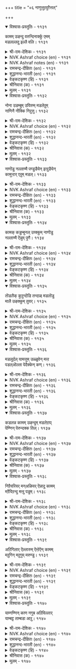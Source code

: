 +++
title = "०६ नाणुत्तुऱवुरैत्तल्"

+++


<details open><summary>विश्वास-प्रस्तुतिः - ११३१</summary>

कामम् उऴन्दु वरुन्दिनार्क्कु एमम्  
मडलल्लदु इल्लै वलि।       ११३१
</details>

<details><summary>श्री-राम-देशिकः - ११३१</summary>

अनुभूय प्रियं पश्चात् वियुज्य बहुखिद्यत्ः ।  
प्रियस्य तालतुरगारोहणान्नास्ति रक्षकम् ॥ ११३१॥
</details>

<details><summary>NVK Ashraf choice (en) - ११३१</summary>

११३१
Those that enjoyed love and now mourn in affliction
Have nothing but the madal for strength.
(G.U. Pope), (P.S. Sundaram)
</details>

<details><summary>NVK Ashraf notes (en) - ११३१</summary>

११३१, ११३२, ११३३, ११३५, ११३६, ११३७. madal [मडल्]: In the Tamil literary convention, a disappointed lover mounts a hobby horse made of dried palmyra leaves and has it dragged along the streets while he proclaims his intention to die if his lady-love continues to disappoint him. 
</details>

<details><summary>रामचन्द्र-दीक्षितः (en) - ११३१</summary>

1131 kāmam uḻantu varuntiṉārkku ēmam  
maṭalallatu illai vali.

1131\. Men anguished by unrequited love find no stronger solace than mounting the madal.  
</details>

<details><summary>शुद्धानन्द-भारती (en) - ११३१</summary>

1\. காமம் உழந்து வருந்தினார்க்கு ஏமம்  
மடலல்லது இல்லை வலி.  
Pangs of passion find no recourse  
Except riding *'palmyra horse'.        1131  

\* Palmyra horse or 'Madal' is a torture expressive of the burning passion of the lover to the beloved. The lover's body is laid on a rough pricking palmyra bed and he is carried along the street with songs of love pangs. The parents of the lovers first reproach them and then consent to their marriage.
</details>

<details><summary>वेङ्कटकृष्ण (हि) - ११३१</summary>

1131
जो चखने पर प्रेम रस, सहें वेदना हाय ।  
‘मडल’-सुरक्षा के बिना, उन्हें न सबल सहाय ॥
</details>

<details><summary>श्रीनिवास (क) - ११३१</summary>

1131. इनियळल्लि काम सुखवन्नु अनुभविसलारदॆ सङ्कटपट्टवरिगॆ रक्षणॆयाद ताळॆगुदुरॆयेरुवदल्लदॆ ननगॆ बेरॆ आश्रयविल्ल.

</details>

<details><summary>मूलम् - ११३१</summary>

कामम् उऴन्दु वरुन्दिऩार्क्कु एमम्
मडलल्लदु इल्लै वलि। ११३१
</details>

<details open><summary>विश्वास-प्रस्तुतिः - ११३२</summary>

नोना उडम्बुम् उयिरुम् मडलेऱुम्  
नाणिनै नीक्कि निऱुत्तु।       ११३२
</details>

<details><summary>श्री-राम-देशिकः - ११३२</summary>

वियोगदुःखं सोढुं यौ प्राणदेहौ न शक्नुतः ।  
तौ लज्जां च परित्यज्य तुरगारे हणोद्यतौ ॥ ११३२॥
</details>

<details><summary>NVK Ashraf choice (en) - ११३२</summary>

११३२
Away with shame! Soul and body can bear no more,
And will mount the madal.
(P.S. Sundaram)
</details>

<details><summary>रामचन्द्र-दीक्षितः (en) - ११३२</summary>

1132 nōṉā uṭampum uyirum maṭalēṟum  
nāṇiṉai nīkki niṟuttu.

1132\. My body and soul, unequal to the pangs of love, seek to mount the madal; bashfulness and reserve are swept away.  
</details>

<details><summary>शुद्धानन्द-भारती (en) - ११३२</summary>

2\. நோனா உடம்பும் உயிரும் மடலேறும்  
நாணினை நீக்கி நிறுத்து.  
Pining body and mind lose shame  
And take to riding of the palm.        1132  
</details>

<details><summary>वेङ्कटकृष्ण (हि) - ११३२</summary>

1132
आत्मा और शरीर भी, सह न सके जो आग ।  
चढ़े ‘मडल’ पर धैर्य से, करके लज्जा त्याग ॥
</details>

<details><summary>श्रीनिवास (क) - ११३२</summary>

1132. (नल्लॆय विरह तापद ) नोवन्नु ताळलारदॆ नन्न ऒडलू प्राणवू नाचिकॆयन्नु तोरॆदु ताळॆगुदुरॆयन्नु एरुवुदु.

</details>

<details><summary>मूलम् - ११३२</summary>

नोऩा उडम्बुम् उयिरुम् मडलेऱुम्
नाणिऩै नीक्कि निऱुत्तु। ११३२
</details>

<details open><summary>विश्वास-प्रस्तुतिः - ११३३</summary>

नाणॊडु नल्लाण्मै पण्डुडैयेन् इऩ्ऱुडैयेन्  
कामुऱ्ऱार् एऱुम् मडल्।       ११३३
</details>

<details><summary>श्री-राम-देशिकः - ११३३</summary>

पुस्त्वलज्जे पुरा पूर्णे मस्यास्तां अद्य ते विना ।  
करोमि तालतुरगारोहणं कामुको यथा ॥ ११३३॥
</details>

<details><summary>NVK Ashraf choice (en) - ११३३</summary>

११३३
Modesty and manliness once I owned,
But now only the madal ridden by the lustful. *
(W.H. Drew and J. Lazarus)
</details>

<details><summary>रामचन्द्र-दीक्षितः (en) - ११३३</summary>

1133 nāṇoṭu nallāṇmai paṇṭuṭaiyēṉ iṉṟuṭaiyēṉ  
kāmuṟṟār ēṟum maṭal.

1133\. Reserve and dignified manliness once I had; but today I possess the madal which the helpless love-sick resort to.  
</details>

<details><summary>शुद्धानन्द-भारती (en) - ११३३</summary>

3\. நாணொடு நல்லாண்மை பண்டுடையேன் இன்றுடையேன்  
காமுற்றோர் ஏறும் மடல்.  
Once I was modest and manly  
My love has now Madal only.        1133  
</details>

<details><summary>वेङ्कटकृष्ण (हि) - ११३३</summary>

1133
पहले मेरे पास थीं, सुधीरता और लाज ।  
कामी जन जिसपर चढ़ें, वही ‘मडल’ है आज ॥
</details>

<details><summary>श्रीनिवास (क) - ११३३</summary>

1133. हिन्दॆ नानु लज्जॆयिन्द कूडिद पुरुषत्ववन्नु आश्रयिसिद्दु (प्रणयिनिय विरहदिन्द सङ्कटपडुत्तिरुव) इन्दु कामातिशय हॊन्दववरु एरुव ताळॆगुदुरॆयन्नु आश्रयिसिद्देनॆ.

</details>

<details><summary>मूलम् - ११३३</summary>

नाणॊडु नल्लाण्मै पण्डुडैयेऩ् इऩ्ऱुडैयेऩ्
कामुऱ्ऱार् एऱुम् मडल्। ११३३
</details>

<details open><summary>विश्वास-प्रस्तुतिः - ११३४</summary>

कामक् कडुम्बुनल् उय्क्कुम् नाणॊडु  
नल्लाण्मै ऎन्नुम् पुणै।       ११३४
</details>

<details><summary>श्री-राम-देशिकः - ११३४</summary>

कामनामातिवेगोऽयं प्रवाहो मयि संस्थितौ ।  
लज्जापुस्त्वाभिधौ पोतौ वेगेन नयति क्षणात् ॥ ११३४॥
</details>

<details><summary>NVK Ashraf choice (en) - ११३४</summary>

११३४
Alas, the raft of modesty and manliness is swept away
By the rushing tide of lust!
(W.H. Drew and J. Lazarus), (G.U. Pope)
</details>

<details><summary>रामचन्द्र-दीक्षितः (en) - ११३४</summary>

1134 kāmak kaṭumpuṉal uykkumē nāṇoṭu  
nallāṇmai eṉṉum puṉai.

1134\. The giant force of the floods of love has carried away the raft of my manliness.  
</details>

<details><summary>शुद्धानन्द-भारती (en) - ११३४</summary>

4\. காமக் கடும்புனல் உய்க்குமே நாணொடு  
நல்லாண்மை என்னும் புணை.  
Rushing flood of love sweeps away  
The raft of shame and firmness, aye!        1134  
</details>

<details><summary>वेङ्कटकृष्ण (हि) - ११३४</summary>

1134
मेरी थी लज्जा तथा, सुधीरता की नाव ।  
उसे बहा कर ले गया, भीषण काम-बहाव ॥
</details>

<details><summary>श्रीनिवास (क) - ११३४</summary>

1134. लज्जॆयिन्द कूडिद नन्न पुरुषत्ववॆम्ब नावॆयन्नु कामवॆन्नुव कडु प्रवाहवु सॆळॆदुकॊण्डु होगुत्तिदॆ.

</details>

<details><summary>मूलम् - ११३४</summary>

कामक् कडुम्बुऩल् उय्क्कुम् नाणॊडु
नल्लाण्मै ऎऩ्ऩुम् पुणै। ११३४
</details>

<details open><summary>विश्वास-प्रस्तुतिः - ११३५</summary>

तॊडलैक् कुऱुन्दॊडि तन्दाळ् मडलॊडु  
मालै उऴक्कुम् तुयर्।       ११३५
</details>

<details><summary>श्री-राम-देशिकः - ११३५</summary>

सायङ्कालोद्भवं दुःखं कृत्रिमाश्चाधिरोहणम् ।  
द्वयमेतददान्मह्यं मालाकुलकरा प्रिया ॥ ११३५॥
</details>

<details><summary>NVK Ashraf choice (en) - ११३५</summary>

११३५
The maiden with her armlets of garland
Gave me the madal and the pangs of eventide. *
(M.S. Poornalingam Pillai), ( Shuddhananda Bharatiar)
</details>

<details><summary>रामचन्द्र-दीक्षितः (en) - ११३५</summary>

1135 toṭalaik kuṟuntoṭi tantāḷ maṭaloṭu  
mālai uḻakkum tuyar.

1135\. The lady of little bracelets strung like garlands has taught me the love-sick pangs of evening and the madal horse. Never before have I known  
them.  
</details>

<details><summary>शुद्धानन्द-भारती (en) - ११३५</summary>

5\. தொடலைக் குறுந்தொடி தந்தாள் மடலொடு  
மாலை உழக்கும் துயர்.  
Palm-ride and pangs of eventide  
Are gifts of wreath-like bracelet maid.        1135  
</details>

<details><summary>वेङ्कटकृष्ण (हि) - ११३५</summary>

1135
माला सम चूड़ी सजे, जिस बाला के हाथ ।  
उसने संध्या-विरह-दुख, दिया ‘मडल’ के साथ ॥
</details>

<details><summary>श्रीनिवास (क) - ११३५</summary>

1135. मालॆयन्तॆ वरसॆयागि किरु बळॆगळन्नु तॊट्ट ई चॆलुवॆ ननगॆ ताळॆगुदुरॆयॊन्दिगॆ सन्ध्या समयदल्लि दुःखिसुव परिस्थितियन्नु तन्दॊड्डिदळु.

</details>

<details><summary>मूलम् - ११३५</summary>

तॊडलैक् कुऱुन्दॊडि तन्दाळ् मडलॊडु
मालै उऴक्कुम् तुयर्। ११३५
</details>

<details open><summary>विश्वास-प्रस्तुतिः - ११३६</summary>

मडलूर्दल् यामत्तुम् उळ्ळुवेन् मऩ्ऱ  
पडल्ऒल्ला पेदैक्कॆन् कण्।       ११३६
</details>

<details><summary>श्री-राम-देशिकः - ११३६</summary>

प्रियावियोगान्नो निद्रां लभेते मम चक्षुवी ।  
तेनार्घरात्रिकालेऽपि कृत्रिमाश्चं स्मराम्यहम् ॥ ११३६॥
</details>

<details><summary>NVK Ashraf choice (en) - ११३६</summary>

११३६
Even at midnight I think of riding the madal,
Unable to close my eyes because of her. *
(P.S. Sundaram), (N.V.K. Ashraf)
</details>

<details><summary>रामचन्द्र-दीक्षितः (en) - ११३६</summary>

1136 maṭalūrtal yāmattum uḷḷuvēṉ maṉṟa  
paṭalollā pētaikkueṉ kaṇ.

1136\. Thinking of this maid, my eyelids never close in slumber; even in dead of night my thoughts run, on the suicidal madal.  
</details>

<details><summary>शुद्धानन्द-भारती (en) - ११३६</summary>

6\. மடலூர்தல் யாமத்தும் உள்ளுவேன் மன்ற  
படல்ஒல்லா பேதைக்கென் கண்.  
Madal I ride at midnight for  
My eyes sleep not seeing this fair.        1136  
</details>

<details><summary>वेङ्कटकृष्ण (हि) - ११३६</summary>

1136
कटती मुग्धा की वजह, आँखों में ही रात ।  
अर्द्ध-रात्रि में भी ‘मडल’, आता ही है याद ॥
</details>

<details><summary>श्रीनिवास (क) - ११३६</summary>

1136. ई ऎळॆवॆण्णिगागि बळलि नन्न कण्णुगळु मुच्चुवुदिल्ल. अदरिन्द नडु रात्रियल्लू ताळॆगुदुरॆयन्नु एरुवुदन्नु नॆनॆयुत्तिरुत्तेनॆ.

</details>

<details><summary>मूलम् - ११३६</summary>

मडलूर्दल् यामत्तुम् उळ्ळुवेऩ् मऩ्ऱ
पडल्ऒल्ला पेदैक्कॆऩ् कण्। ११३६
</details>

<details open><summary>विश्वास-प्रस्तुतिः - ११३७</summary>

कडलन्न कामम् उऴन्दुम् मडलेऱाप्  
पॆण्णिन् पॆरुन्दक्क तिल्।       ११३७
</details>

<details><summary>श्री-राम-देशिकः - ११३७</summary>

पयोधिसमकामाधिमनुभूयापि चाङ्गनाः ।  
तालाश्चान्नाधिरोहन्ति स्त्रीजन्मातो विशिष्यते ॥ ११३७॥
</details>

<details><summary>NVK Ashraf choice (en) - ११३७</summary>

११३७
Nothing grandeur than women! Their love may rage like sea,
Yet don’t mount the madal!
(N.V.K. Ashraf)
</details>

<details><summary>रामचन्द्र-दीक्षितः (en) - ११३७</summary>

1137 kaṭalaṉṉa kāmam uḻantum maṭalēṟāp  
peṇṇiṉ peruntakkatu il.

1137\. Woman tossed about in a sea of the anguish of love think not of mounting the madal — there is nothing greater than this.  
</details>

<details><summary>शुद्धानन्द-भारती (en) - ११३७</summary>

7\. கடலன்ன காமம் உழந்தும் மடலேறாப்  
பெண்ணின் பெருந்தக்கது இல்.  
Her sea-like lust seeks not Madal!  
Serene is woman's self control.        1137  
</details>

<details><summary>वेङ्कटकृष्ण (हि) - ११३७</summary>

1137
काम-वेदना जलधि में, रहती मग्न यथेष्ट ।  
फिर भी ‘मडल’ न जो चढे, उस स्त्री से नहिं श्रेष्ठ ॥
</details>

<details><summary>श्रीनिवास (क) - ११३७</summary>

1137. कडलिनन्तॆ काम वेदनॆयन्नु अनुभविसियू ताळॆगुदुरॆयन्नु एरदिरुव हॆण्णिन जन्मक्किन्तलू मिगिलादुदु (ई लोकदल्लि) बेरॆ इल्ल.

</details>

<details><summary>मूलम् - ११३७</summary>

कडलऩ्ऩ कामम् उऴन्दुम् मडलेऱाप्
पॆण्णिऩ् पॆरुन्दक्क तिल्। ११३७
</details>

<details open><summary>विश्वास-प्रस्तुतिः - ११३८</summary>

निऱैयरियर् मन्अळियर् ऎन्नादु कामम्  
मऱैयिऱन्दु मऩ्ऱु पडुम्।       ११३८
</details>

<details><summary>श्री-राम-देशिकः - ११३८</summary>

''शोच्येयं, धैर्यहीनेय'' मित्येतदविचार्य च ।  
स्त्रीणं कामो विनिष्क्रम्य'' विथीपर्गन्तमाययौ ॥ ११३८॥
</details>

<details><summary>NVK Ashraf choice (en) - ११३८</summary>

११३८
Pitiless love with no regard for modesty,
Betrays itself to reveal the secrets public. *
(S. Maharajan), (P.S. Sundaram)
</details>

<details><summary>रामचन्द्र-दीक्षितः (en) - ११३८</summary>

1138 niṟaiyariyar maṉaḷiyar eṉṉātu kāmam  
maṟaiiṟantu maṉṟu paṭum.

1138\. Oh my beloved I Wanton is my love which has no sympathy for my modesty or my helplessness; How it compels me to unpack my hidden secret and drag it out to the open!  
</details>

<details><summary>शुद्धानन्द-भारती (en) - ११३८</summary>

8\. நிறையரியர் மன்அளியர் என்னாது காமம்  
மறையிறந்து மன்று படும்.  
Lust betrays itself in haste  
Though women are highly soft and chaste.        1138  
</details>

<details><summary>वेङ्कटकृष्ण (हि) - ११३८</summary>

1138
संयम से रहती तथा, दया-पात्र अति वाम ।  
यह न सोच कर छिप न रह, प्रकट हुआ है काम ॥
</details>

<details><summary>श्रीनिवास (क) - ११३८</summary>

1138. हॆङ्गसरु स्त्री सहजवाद लज्जॆताम्बि हॆण्तनवन्नु कापाडिकॊळ्ळुववरु, तुम्ब करुणॆगॆ पात्ररु ऎन्दु नॆनॆयदॆ कामवु तन्नन्नु मरॆ माचदॆ, बहिरङ्गवागि तोर्पडिसिकॊळ्ळुवुदु.

</details>

<details><summary>मूलम् - ११३८</summary>

निऱैयरियर् मऩ्अळियर् ऎऩ्ऩादु कामम्
मऱैयिऱन्दु मऩ्ऱु पडुम्। ११३८
</details>

<details open><summary>विश्वास-प्रस्तुतिः - ११३९</summary>

अऱिगिलार् ऎल्लारुम् ऎऩ्ऱेऎन् कामम्  
मऱुगिन् मऱुगुम् मरुण्डु।       ११३९
</details>

<details><summary>श्री-राम-देशिकः - ११३९</summary>

''एतावता जनाः सर्वे जानन्त्मन्तर्हितं न माम्'' ।  
इतीव मम कामोऽयं वीथ्यां भ्रमति मोहितः ॥ ११३९॥
</details>

<details><summary>NVK Ashraf choice (en) - ११३९</summary>

११३९
Perplexed is my passion that it roves in public
With complaints of being unnoticed. *
(J. Narayanaswamy), (N.V.K. Ashraf)
</details>

<details><summary>रामचन्द्र-दीक्षितः (en) - ११३९</summary>

1139 aṟikilār ellārum eṉṟēeṉ kāmam  
maṟukiṉ maṟukum maruṇṭu.

1139\. ‘Nobody knows my secret’ I said to myself; but my angry love rages in the market-place to my utter disgrace.  
</details>

<details><summary>शुद्धानन्द-भारती (en) - ११३९</summary>

9\. அறிகிலார் எல்லாரும் என்றேஎன் காமம்  
மறுகின் மறுகும் மருண்டு.  
My perplexed love roves public street  
Believing that none knows its secret.        1139  
</details>

<details><summary>वेङ्कटकृष्ण (हि) - ११३९</summary>

1139
मेरा काम यही समझ, सबको वह नहिं ज्ञात ।  
नगर-वीथि में घूमता, है मस्ती के साथ ॥
</details>

<details><summary>श्रीनिवास (क) - ११३९</summary>

1139. तानु अडगिद्दरॆ ऎल्लरू तन्नन्नु तिळियलाररु ऎन्दुकॊण्डे नन्न कामवु ऊरिन बीदियल्लि भ्रमिसि अलॆदाडुत्तिदॆ.

</details>

<details><summary>मूलम् - ११३९</summary>

अऱिगिलार् ऎल्लारुम् ऎऩ्ऱेऎऩ् कामम्
मऱुगिऩ् मऱुगुम् मरुण्डु। ११३९
</details>

<details open><summary>विश्वास-प्रस्तुतिः - ११४०</summary>

याम्गण्णिन् काण नगुब अऱिविल्लार्  
याम्बट्ट ताम्बडा आऱु।       ११४०
</details>

<details><summary>श्री-राम-देशिकः - ११४०</summary>

''अस्मस्समसखीभिस्तु न प्राप्तं व्यसनं पुरा'' ।  
''अस्मस्समसखीभिस्तु'' ???? ॥ ११४०॥
</details>

<details><summary>NVK Ashraf choice (en) - ११४०</summary>

११४०
Fools laugh so as to be seen by us,
Not having endured what we have.
(W.H. Drew and J. Lazarus), (P.S. Sundaram)
</details>

<details><summary>रामचन्द्र-दीक्षितः (en) - ११४०</summary>

1140 yāmkaṇṇiṉ kāṇa nakupa aṟivillār  
yāmpaṭṭa tāmpaṭā vāṟu.

1140\. Foolish people laugh at me before my very eyes; verily they have not experienced agony of love.  
</details>

<details><summary>शुद्धानन्द-भारती (en) - ११४०</summary>

10\. யாங்கண்ணின் காண நகுப அறிவில்லார்  
யாம்பட்ட தாம்படா வாறு.  
Fools laugh at me before my eyes  
For they feel not my pangs and sighs.        1140  
</details>

<details><summary>वेङ्कटकृष्ण (हि) - ११४०</summary>

1140
रहे भुक्त-भोगी नहीं, यथा चुकी हूँ भोग ।  
हँसते मेरे देखते, बुद्धि हीन जो लोग ॥
</details>

<details><summary>श्रीनिवास (क) - ११४०</summary>

1140. नानु अनुभविसुत्तिरुव विरहवेदनॆयन्नु तावु कण्डरियदिरुवुदरिन्दले, नन्न कण्णॆदुरे कॆलवरु नन्नन्नु कण्डु नगुत्तिद्दारॆ! मूर्खरु!
</details>

<details><summary>मूलम् - ११४०</summary>

याम्गण्णिऩ् काण नगुब अऱिविल्लार्
याम्बट्ट ताम्बडा आऱु। ११४०
</details>

